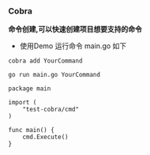 ### Cobra ###

**命令创建,可以快速创建项目想要支持的命令** 

- 使用Demo 运行命令 main.go 如下

```
cobra add YourCommand

go run main.go YourCommand

```

```
package main

import (
    "test-cobra/cmd"
)

func main() {
    cmd.Execute()
}

```

